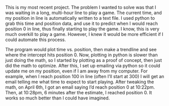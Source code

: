 This is my most recent project. The problem I wanted to solve was that I was waiting in a long, multi-hour line to play a game. The current time, and my position in line is automatically written to a text file. I used python to grab this time and position data, and use it to predict when I would reach position 0 in line, thus finally starting to play the game. I know, this is very much overkill to play a game. However, I knew it would be more efficient if I could automate this process. 

The program would plot time vs. position, then make a trendline and see where the intercept hits position 0. Now, plotting in python is slower than just doing the math, so I started by plotting as a proof of concept, then just did the math to optimize. After this, I set up emailing via python so it could update me on my position, even if I am away from my computer. For example, when I reach position 100 in line (often I’ll start at 300) I will get an email telling me what time to expect to start playing. After tweaking the math, on April 6th, I got an email saying I’d reach position 0 at 10:22pm. Then, at 10:28pm, 6 minutes after the estimate, I reached position 0. It works so much better than I could have imagined.  
